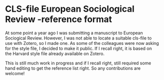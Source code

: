 # CLS-file European Sociological Review -reference format

At some point a year ago I was submitting a manuscript to European Sociogical Review. However, I was not able to locate a suitable cls-file to use with Zotero, so I made one. As some of the colleagues were now asking for the style file, I decided to make it public. If I recall right, it is based on the Harvard style file already available on Zotero. 

This is still much work in progress and if I recall right, still required some hand editing to get the reference list right. So any contributions are welcome!
